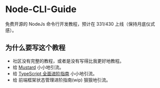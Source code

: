 # Node-CLI-Guide

免费开源的 NodeJs 命令行开发教程，预计在 331/430 上线（保持月底仪式感）。

## 为什么要写这个教程

- 社区没有完整的教程，或者是没有写得比我更好地教程。
- 给 [Mustard](https://github.com/LinbuduLab/Mustard) 小小地引流。
- 给 [TypeScript 全面进阶指南](https://juejin.cn/book/7086408430491172901) 小小地引流。
- 给 前端框架状态管理进阶指南(wip) 狠狠地引流。
